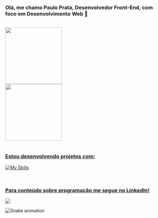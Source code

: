 ### Olá, me chamo Paulo Prata, Desenvolvedor Front-End, com foco em Desenvolvimento Web 👋
 <br>
<div>
  <a href="https://github.com/pauloprata10">
  <img height="180em" src="https://github-readme-stats.vercel.app/api?username=pauloprata10&show_icons=true&theme=synthwave"/>
  <br>
  <img height="180em" src="https://github-readme-stats.vercel.app/api/top-langs/?username=pauloprata10&show_icons=true&theme=synthwave"/>
</div>
  
  <br>
  
  ### Estou desenvolvendo projetos com:
  ![My Skills](https://skillicons.dev/icons?i=js,html,css,react,redux,vscode,git,figma)
 
  <br>
 
  ### Para conteúdo sobre programação me segue no LinkedIn!
 
<div> 
  <a href="https://www.linkedin.com/in/paulo-prata-00270a238/" target="_blank"><img src="https://img.shields.io/badge/-LinkedIn-%230077B5?style=for-the-badge&logo=linkedin&logoColor=white" target="_blank"></a> 
 
  ![Snake animation](https://github.com/pauloprata10/pauloprata10/blob/output/github-contribution-grid-snake.svg)

</div>
